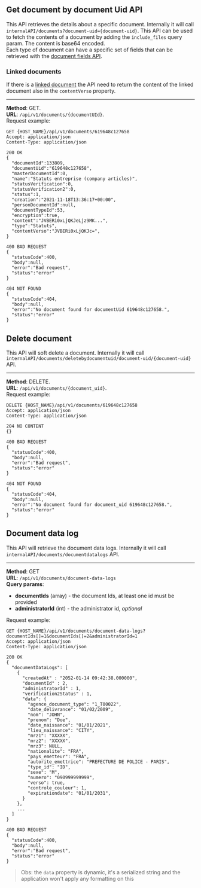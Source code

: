 ## Get document by document Uid API
This API retrieves the details about a specific document. Internally it will
call `internalAPI/documents?document-uid={document-uid}`. This API can be used to fetch
the contents of a document by adding the `include_files` query param. The content is
base64 encoded.  
Each type of document can have a specific set of fields that can be retrieved with the
[document fields API](../Document/Document-fields.md).
### Linked documents
If there is a [linked document](./Folder-documents.md#linked-documents) the API need to 
return the content of the linked document also in the `contentVerso` property.

---
__Method__: GET.  
__URL__: `/api/v1/documents/{documentUId}`.  
Request example:

```http request
GET {HOST_NAME}/api/v1/documents/619648c127658
Accept: application/json 
Content-Type: application/json 

200 OK
{
  "documentId":133809,
  "documentUid":"619648c127658",
  "masterDocumentId":0,
  "name":"Statuts entreprise (company articles)",
  "statusVerification":0,
  "statusVerification2":0,
  "status":1,
  "creation":"2021-11-18T13:36:17+00:00",
  "personDocumentId":null,
  "documentTypeId":53,
  "encryption":true,
  "content":"JVBERi0xLjQKJeLjz9MK...",
  "type":"Statuts",
  "contentVerso":"JVBERi0xLjQKJc=",
}

400 BAD REQUEST
{
  "statusCode":400,
  "body":null,
  "error":"Bad request",
  "status":"error"
}

404 NOT FOUND
{
  "statusCode":404,
  "body":null,
  "error":"No document found for documentUid 619648c127658.",
  "status":"error"
}
```
## Delete document
This API will soft delete a document. Internally it will
call `internalAPI/documents/deletebydocumentuid/document-uid/{document-uid}` API.

---
__Method__: DELETE.  
__URL__: `/api/v1/documents/{document_uid}`.  
Request example:

```http request
DELETE {HOST_NAME}/api/v1/documents/619648c127658
Accept: application/json 
Content-Type: application/json 

204 NO CONTENT
{}

400 BAD REQUEST
{
  "statusCode":400,
  "body":null,
  "error":"Bad request",
  "status":"error"
}

404 NOT FOUND
{
  "statusCode":404,
  "body":null,
  "error":"No document found for document_uid 619648c127658.",
  "status":"error"
}
```

## Document data log
This API will retrieve the document data logs. Internally it will
call `internalAPI/documents/documentdatalogs` API.

---
__Method__: GET  
__URL__: `/api/v1/documents/document-data-logs`  
__Query params__:
- __documentIds__ (array) - the document Ids, at least one id must be provided
- __administratorId__ (int) - the administrator id, _optional_  

Request example:

```http request
GET {HOST_NAME}/api/v1/documents/document-data-logs?documentIds[]=1&documentIds[]=2&administratorId=1
Accept: application/json 
Content-Type: application/json 

200 OK
{
  "documentDataLogs": [
    { 
      "createdAt" : "2052-01-14 09:42:38.000000",
      "documentId" : 2, 
      "administratorId" : 1,
      "verification2Status" : 1,
      "data": {
        "agence_document_type": "1_T00022",
        "date_delivrance": "01/02/2009",
        "nom": "JOHN",
        "prenom": "Doe",
        "date_naissance": "01/01/2021",
        "lieu_naissance": "CITY",
        "mrz1": "XXXXX",
        "mrz2": "XXXXX",
        "mrz3": NULL,
        "nationalite": "FRA",
        "pays_emetteur": "FRA",
        "autorite_emettrice": "PREFECTURE DE POLICE - PARIS",
        "type_id": "ID",
        "sexe": "M",
        "numero": "090999999999",
        "verso": true,
        "controle_couleur": 1,
        "expirationdate": "01/01/2031",
      }
    },
    ...
  ]
}

400 BAD REQUEST
{
  "statusCode":400,
  "body":null,
  "error":"Bad request",
  "status":"error"
}
```
> Obs: the `data` property is dynamic, it's a serialized string and the application won't apply any formatting on this
